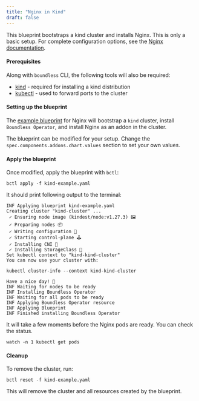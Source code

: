 ```yaml
---
title: "Nginx in Kind"
draft: false
---
```


This blueprint bootstraps a kind cluster and installs Nginx. This is only a basic setup. For complete configuration options, see the [Nginx documentation](https://artifacthub.io/packages/helm/bitnami/nginx).

#### Prerequisites

Along with `boundless` CLI, the following tools will also be required:

- [kind](https://kind.sigs.k8s.io/docs/user/quick-start/) - required for installing a kind distribution
- [kubectl](https://kubernetes.io/docs/tasks/tools/install-kubectl/) - used to forward ports to the cluster

#### Setting up the blueprint

The [example blueprint](https://raw.githubusercontent.com/mirantiscontainers/boundless/main/blueprints/kind-example/kind-example.yaml) for Nginx will bootstrap a `kind` cluster, install `Boundless Operator`, and install Nginx as an addon in the cluster.

The blueprint can be modified for your setup. Change the `spec.components.addons.chart.values` section to set your own values.

#### Apply the blueprint

Once modified, apply the blueprint with `bctl`:

```shell
bctl apply -f kind-example.yaml
```

It should print following output to the terminal:

```shell
INF Applying blueprint kind-example.yaml
Creating cluster "kind-cluster" ...
 ✓ Ensuring node image (kindest/node:v1.27.3) 🖼
 ✓ Preparing nodes 📦
 ✓ Writing configuration 📜
 ✓ Starting control-plane 🕹️
 ✓ Installing CNI 🔌
 ✓ Installing StorageClass 💾
Set kubectl context to "kind-kind-cluster"
You can now use your cluster with:

kubectl cluster-info --context kind-kind-cluster

Have a nice day! 👋
INF Waiting for nodes to be ready
INF Installing Boundless Operator
INF Waiting for all pods to be ready
INF Applying Boundless Operator resource
INF Applying Blueprint
INF Finished installing Boundless Operator
```

It will take a few moments before the Nginx pods are ready. You can check the status.

```shell
watch -n 1 kubectl get pods
```

#### Cleanup

To remove the cluster, run:

```shell
bctl reset -f kind-example.yaml
```

This will remove the cluster and all resources created by the blueprint.